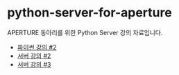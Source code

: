 # python-server-for-aperture
APERTURE 동아리를 위한 Python Server 강의 자료입니다.

- [파이썬 강의 #2](https://github.com/retail3210/python-server-for-aperture/blob/master/Lecture%202.md)
- [서버 강의 #2](https://github.com/retail3210/python-server-for-aperture/blob/master/Lecture%202%20-%20Server.md)
- [서버 강의 #3](https://github.com/retail3210/python-server-for-aperture/blob/master/Lecture%203.md)
